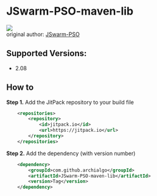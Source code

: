 # JSwarm-PSO-maven-lib
[![](https://jitpack.io/v/Agent14zbz/JSwarm-PSO-maven-lib.svg)](https://jitpack.io/#Agent14zbz/JSwarm-PSO-maven-lib)  
original author: [JSwarm-PSO](http://jswarm-pso.sourceforge.net/)  

## Supported Versions:  
- 2.08

## How to
**Step 1.** Add the JitPack repository to your build file
``` xml
	<repositories>
		<repository>
		    <id>jitpack.io</id>
		    <url>https://jitpack.io</url>
		</repository>
	</repositories>
```
**Step 2.** Add the dependency (with version number)
``` xml
	<dependency>
	    <groupId>com.github.archialgo</groupId>
	    <artifactId>JSwarm-PSO-maven-lib</artifactId>
	    <version>Tag</version>
	</dependency>
```
